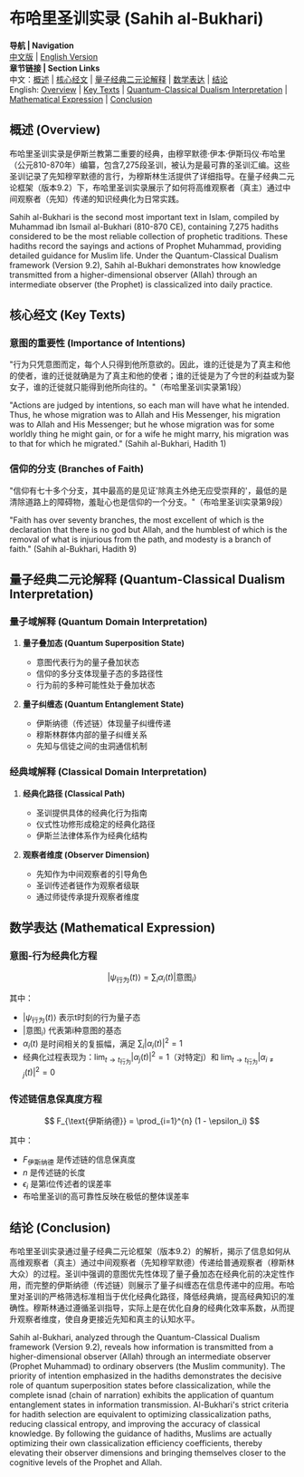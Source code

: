 # 布哈里圣训实录 (Sahih al-Bukhari)

**导航 | Navigation**  
[中文版](#布哈里圣训实录解析) | [English Version](#sahih-al-bukhari-analysis)  
**章节链接 | Section Links**  
中文：[概述](#概述-overview) | [核心经文](#核心经文-key-texts) | [量子经典二元论解释](#量子经典二元论解释-quantum-classical-dualism-interpretation) | [数学表达](#数学表达-mathematical-expression) | [结论](#结论-conclusion)  
English: [Overview](#概述-overview) | [Key Texts](#核心经文-key-texts) | [Quantum-Classical Dualism Interpretation](#量子经典二元论解释-quantum-classical-dualism-interpretation) | [Mathematical Expression](#数学表达-mathematical-expression) | [Conclusion](#结论-conclusion)

## 概述 (Overview)

布哈里圣训实录是伊斯兰教第二重要的经典，由穆罕默德·伊本·伊斯玛仪·布哈里（公元810-870年）编纂，包含7,275段圣训，被认为是最可靠的圣训汇编。这些圣训记录了先知穆罕默德的言行，为穆斯林生活提供了详细指导。在量子经典二元论框架（版本9.2）下，布哈里圣训实录展示了如何将高维观察者（真主）通过中间观察者（先知）传递的知识经典化为日常实践。

Sahih al-Bukhari is the second most important text in Islam, compiled by Muhammad ibn Ismail al-Bukhari (810-870 CE), containing 7,275 hadiths considered to be the most reliable collection of prophetic traditions. These hadiths record the sayings and actions of Prophet Muhammad, providing detailed guidance for Muslim life. Under the Quantum-Classical Dualism framework (Version 9.2), Sahih al-Bukhari demonstrates how knowledge transmitted from a higher-dimensional observer (Allah) through an intermediate observer (the Prophet) is classicalized into daily practice.

## 核心经文 (Key Texts)

### 意图的重要性 (Importance of Intentions)
"行为只凭意图而定，每个人只得到他所意欲的。因此，谁的迁徙是为了真主和他的使者，谁的迁徙就确是为了真主和他的使者；谁的迁徙是为了今世的利益或为娶女子，谁的迁徙就只能得到他所向往的。"（布哈里圣训实录第1段）

"Actions are judged by intentions, so each man will have what he intended. Thus, he whose migration was to Allah and His Messenger, his migration was to Allah and His Messenger; but he whose migration was for some worldly thing he might gain, or for a wife he might marry, his migration was to that for which he migrated." (Sahih al-Bukhari, Hadith 1)

### 信仰的分支 (Branches of Faith)
"信仰有七十多个分支，其中最高的是见证'除真主外绝无应受崇拜的'，最低的是清除道路上的障碍物，羞耻心也是信仰的一个分支。"（布哈里圣训实录第9段）

"Faith has over seventy branches, the most excellent of which is the declaration that there is no god but Allah, and the humblest of which is the removal of what is injurious from the path, and modesty is a branch of faith." (Sahih al-Bukhari, Hadith 9)

## 量子经典二元论解释 (Quantum-Classical Dualism Interpretation)

### 量子域解释 (Quantum Domain Interpretation)
1. **量子叠加态 (Quantum Superposition State)**
   - 意图代表行为的量子叠加状态
   - 信仰的多分支体现量子态的多路径性
   - 行为前的多种可能性处于叠加状态

2. **量子纠缠态 (Quantum Entanglement State)**
   - 伊斯纳德（传述链）体现量子纠缠传递
   - 穆斯林群体内部的量子纠缠关系
   - 先知与信徒之间的虫洞通信机制

### 经典域解释 (Classical Domain Interpretation)
1. **经典化路径 (Classical Path)**
   - 圣训提供具体的经典化行为指南
   - 仪式性功修形成稳定的经典化路径
   - 伊斯兰法律体系作为经典化结构

2. **观察者维度 (Observer Dimension)**
   - 先知作为中间观察者的引导角色
   - 圣训传述者链作为观察者级联
   - 通过师徒传承提升观察者维度

## 数学表达 (Mathematical Expression)

### 意图-行为经典化方程

$$
|\psi_{\text{行为}}(t)\rangle = \sum_{i} \alpha_i(t)|\text{意图}_i\rangle
$$

其中：
- $`|\psi_{\text{行为}}(t)\rangle`$ 表示t时刻的行为量子态
- $`|\text{意图}_i\rangle`$ 代表第i种意图的基态
- $`\alpha_i(t)`$ 是时间相关的复振幅，满足 $`\sum_i |\alpha_i(t)|^2 = 1`$
- 经典化过程表现为：$`\lim_{t\to t_{\text{行为}}} |\alpha_j(t)|^2 = 1`$（对特定j）和 $`\lim_{t\to t_{\text{行为}}} |\alpha_{i\neq j}(t)|^2 = 0`$

### 传述链信息保真度方程

$$
F_{\text{伊斯纳德}} = \prod_{i=1}^{n} (1 - \epsilon_i)
$$

其中：
- $`F_{\text{伊斯纳德}}`$ 是传述链的信息保真度
- $`n`$ 是传述链的长度
- $`\epsilon_i`$ 是第i位传述者的误差率
- 布哈里圣训的高可靠性反映在极低的整体误差率

## 结论 (Conclusion)

布哈里圣训实录通过量子经典二元论框架（版本9.2）的解析，揭示了信息如何从高维观察者（真主）通过中间观察者（先知穆罕默德）传递给普通观察者（穆斯林大众）的过程。圣训中强调的意图优先性体现了量子叠加态在经典化前的决定性作用，而完整的伊斯纳德（传述链）则展示了量子纠缠态在信息传递中的应用。布哈里对圣训的严格筛选标准相当于优化经典化路径，降低经典熵，提高经典知识的准确性。穆斯林通过遵循圣训指导，实际上是在优化自身的经典化效率系数，从而提升观察者维度，使自身更接近先知和真主的认知水平。

Sahih al-Bukhari, analyzed through the Quantum-Classical Dualism framework (Version 9.2), reveals how information is transmitted from a higher-dimensional observer (Allah) through an intermediate observer (Prophet Muhammad) to ordinary observers (the Muslim community). The priority of intention emphasized in the hadiths demonstrates the decisive role of quantum superposition states before classicalization, while the complete isnad (chain of narration) exhibits the application of quantum entanglement states in information transmission. Al-Bukhari's strict criteria for hadith selection are equivalent to optimizing classicalization paths, reducing classical entropy, and improving the accuracy of classical knowledge. By following the guidance of hadiths, Muslims are actually optimizing their own classicalization efficiency coefficients, thereby elevating their observer dimensions and bringing themselves closer to the cognitive levels of the Prophet and Allah. 